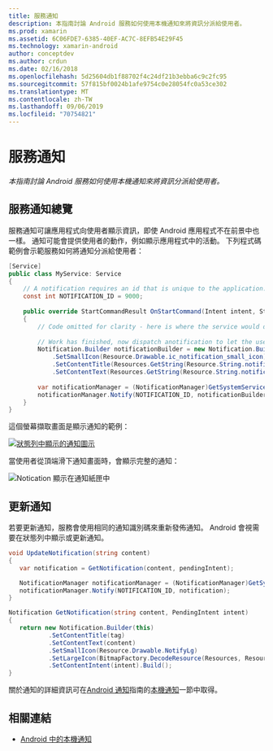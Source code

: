 ```yaml
---
title: 服務通知
description: 本指南討論 Android 服務如何使用本機通知來將資訊分派給使用者。
ms.prod: xamarin
ms.assetid: 6C06FDE7-6385-40EF-AC7C-8EFB54E29F45
ms.technology: xamarin-android
author: conceptdev
ms.author: crdun
ms.date: 02/16/2018
ms.openlocfilehash: 5d25604db1f88702f4c24df21b3ebba6c9c2fc95
ms.sourcegitcommit: 57f815bf0024b1afe9754c0e28054fc0a53ce302
ms.translationtype: MT
ms.contentlocale: zh-TW
ms.lasthandoff: 09/06/2019
ms.locfileid: "70754821"
---
```

# <a name="service-notifications"></a>服務通知

_本指南討論 Android 服務如何使用本機通知來將資訊分派給使用者。_

## <a name="service-notifications-overview"></a>服務通知總覽

服務通知可讓應用程式向使用者顯示資訊，即使 Android 應用程式不在前景中也一樣。 通知可能會提供使用者的動作，例如顯示應用程式中的活動。 下列程式碼範例會示範服務如何將通知分派給使用者：

```csharp
[Service]
public class MyService: Service 
{
    // A notification requires an id that is unique to the application.
    const int NOTIFICATION_ID = 9000;
    
    public override StartCommandResult OnStartCommand(Intent intent, StartCommandFlags flags, int startId)
    {
        // Code omitted for clarity - here is where the service would do something.
    
        // Work has finished, now dispatch anotification to let the user know.
        Notification.Builder notificationBuilder = new Notification.Builder(this)
            .SetSmallIcon(Resource.Drawable.ic_notification_small_icon)
            .SetContentTitle(Resources.GetString(Resource.String.notification_content_title))
            .SetContentText(Resources.GetString(Resource.String.notification_content_text));
        
        var notificationManager = (NotificationManager)GetSystemService(NotificationService);
        notificationManager.Notify(NOTIFICATION_ID, notificationBuilder.Build());
    }
}
```

這個螢幕擷取畫面是顯示通知的範例：

[![狀態列中顯示的通知圖示](service-notifications-images/01-notification-sml.png)](service-notifications-images/01-notification.png#lightbox)

當使用者從頂端滑下通知畫面時，會顯示完整的通知：

![Notication 顯示在通知紙匣中](service-notifications-images/02-fullnotification.png)

## <a name="updating-a-notification"></a>更新通知

若要更新通知，服務會使用相同的通知識別碼來重新發佈通知。 Android 會視需要在狀態列中顯示或更新通知。

```csharp 
void UpdateNotification(string content)
{
   var notification = GetNotification(content, pendingIntent);

   NotificationManager notificationManager = (NotificationManager)GetSystemService(Context.NotificationService);
   notificationManager.Notify(NOTIFICATION_ID, notification);
}

Notification GetNotification(string content, PendingIntent intent)
{
   return new Notification.Builder(this)
           .SetContentTitle(tag)
           .SetContentText(content)
           .SetSmallIcon(Resource.Drawable.NotifyLg)
           .SetLargeIcon(BitmapFactory.DecodeResource(Resources, Resource.Drawable.Icon))
           .SetContentIntent(intent).Build();
}
```

關於通知的詳細資訊可在[Android 通知](~/android/app-fundamentals/notifications/index.md)指南的[本機通知](~/android/app-fundamentals/notifications/local-notifications.md)一節中取得。

## <a name="related-links"></a>相關連結

- [Android 中的本機通知](~/android/app-fundamentals/notifications/local-notifications.md)
